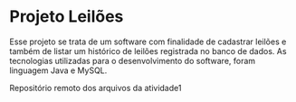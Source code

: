 # Projeto Leilões

Esse projeto se trata de um software com finalidade de cadastrar leilões e também de listar um histórico de leilões registrada no banco de dados.
As tecnologias utilizadas para o desenvolvimento do software, foram linguagem Java e MySQL.



Repositório remoto dos arquivos da atividade1
